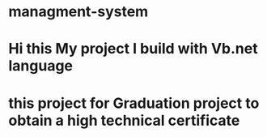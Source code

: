 # managment-system
# Hi this My project I build with Vb.net language 
# this project for Graduation project to obtain a high technical certificate
